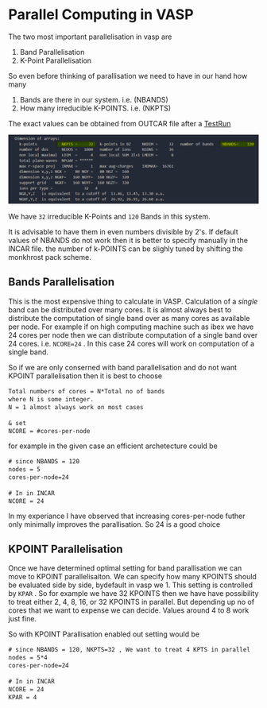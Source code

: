 # Parallel Computing in VASP

The two most important parallelisation in vasp are

1. Band Parallelisation
2. K-Point Parallelisation

So even before thinking of parallisation we need to have in our hand how many

1. Bands are there in our system. i.e. (NBANDS)
2. How many irreducible K-POINTS. i.e. (NKPTS)

The exact values can be obtained from OUTCAR file after a [TestRun](~/00-Test-Run)

![OUTCAR-ref](./images/OUTCAR-NKPTS-NBANDS.png)

We have `32` irreducible K-Points and `120` Bands in this system.

It is advisable to have them in even numbers divisible by 2's. If 
default values of NBANDS do not work then it is better to specify
manually in the INCAR file. the number of k-POINTS can be slighly 
tuned by shifting the monkhrost pack scheme.

## Bands Parallelisation

This is the most expensive thing to calculate in VASP. 
Calculation of a *single* band can be distributed over many cores. 
It is almost always best to distribute the computation of single band 
over as many cores as available per node. 
For example if on high computing machine such as ibex we have 24 cores 
per node then we can distribute computation of a single band over
24 cores. i.e. `NCORE=24` . In this case 24 cores will work on computation 
of a single band.

So if we are only conserned with band parallelisation and do not want KPOINT
parallelisation then it is best to choose 

```
Total numbers of cores = N*Total no of bands
where N is some integer.
N = 1 almost always work on most cases

& set
NCORE = #cores-per-node
```

for example in the given case an efficient archetecture could be

```
# since NBANDS = 120
nodes = 5
cores-per-node=24

# In in INCAR
NCORE = 24
```

In my experiance I have observed that increasing cores-per-node futher only
minimally improves the parallisation. So 24 is a good choice 

## KPOINT Parallelisation

Once we have determined optimal setting for band parallisation we can move to
KPOINT parallelisaiton. We can specify how many KPOINTS should be evaluated 
side by side, bydefault in vasp we 1. This setting is controlled by `KPAR` . So
for example we have 32 KPOINTS then we have have possibility to treat either
2, 4, 8, 16, or 32 KPOINTS in parallel. But depending up no of cores that we
want to expense we can decide. Values around 4 to 8 work just fine. 

So with KPOINT Parallisation enabled out setting would be

```
# since NBANDS = 120, NKPTS=32 , We want to treat 4 KPTS in parallel
nodes = 5*4
cores-per-node=24

# In in INCAR
NCORE = 24
KPAR = 4
```
